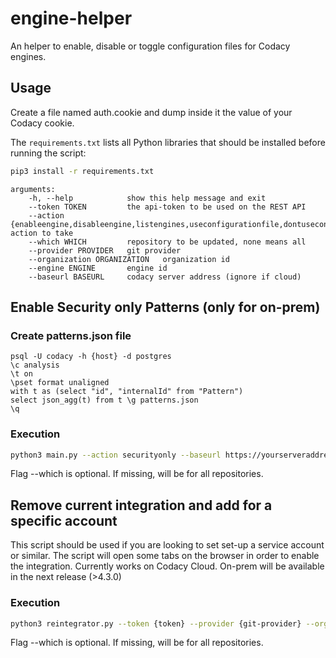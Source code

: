 # engine-helper

An helper to enable, disable or toggle configuration files for Codacy engines.


## Usage

Create a file named auth.cookie and dump inside it the value of your Codacy cookie.

The `requirements.txt` lists all Python libraries that should be installed before running the script:

```bash
pip3 install -r requirements.txt
```

```text
arguments:
    -h, --help            show this help message and exit
    --token TOKEN         the api-token to be used on the REST API
    --action {enableengine,disableengine,listengines,useconfigurationfile,dontuseconfigurationfile} action to take
    --which WHICH         repository to be updated, none means all
    --provider PROVIDER   git provider
    --organization ORGANIZATION   organization id
    --engine ENGINE       engine id
    --baseurl BASEURL     codacy server address (ignore if cloud)
```

## Enable Security only Patterns (only for on-prem)

### Create patterns.json file
```
psql -U codacy -h {host} -d postgres
\c analysis
\t on
\pset format unaligned
with t as (select "id", "internalId" from "Pattern")
select json_agg(t) from t \g patterns.json
\q
```

### Execution

```bash
python3 main.py --action securityonly --baseurl https://yourserveraddress --token {token} --provider {git-provider} --organization {organization} --which {repoId}
```
Flag --which is optional. If missing, will be for all repositories.

## Remove current integration and add for a specific account

This script should be used if you are looking to set set-up a service account or similar.
The script will open some tabs on the browser in order to enable the integration.
Currently works on Codacy Cloud. On-prem will be available in the next release (>4.3.0)

### Execution

```bash
python3 reintegrator.py --token {token} --provider {git-provider} --organization {organization} --which {repoId} --baseurl {baseurl (optional)}
```

Flag --which is optional. If missing, will be for all repositories.
